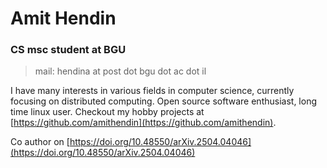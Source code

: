 # Amit Hendin
### CS msc student at BGU


> mail: hendina at post dot bgu dot ac dot il

I have many interests in various fields in computer science, currently focusing on distributed computing. Open source software enthusiast, long time linux user.
Checkout my hobby projects at [https://github.com/amithendin](https://github.com/amithendin).

Co author on [https://doi.org/10.48550/arXiv.2504.04046](https://doi.org/10.48550/arXiv.2504.04046)
